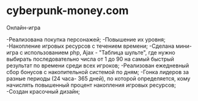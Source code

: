 # cyberpunk-money.com
Онлайн-игра

-Реализована покупка персонажей;
-Повышение их уровня;
-Накопление игровых ресурсов с течением времени;
-Сделана мини-игра с использованием php, Ajax - "Таблица шульте", где нужно выбирать последовательно числа от 1 до 90
на самый быстрый результат по времени среди всех игроков;
-Реализован ежедневный сбор бонусов с накопительной системой по дням;
-Гонка лидеров за разные периоды (24 часа- 365 дней), по которой определяется, кому начислять повышенный процент накопления игровых ресурсов;
-Создан красочный дизайн;
